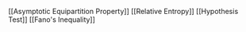 [[Asymptotic Equipartition Property]]
[[Relative Entropy]]
[[Hypothesis Test]]
[[Fano's Inequality]]

